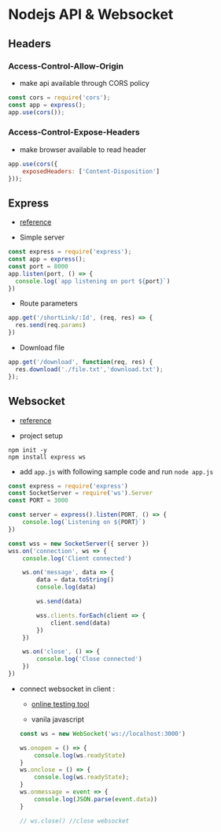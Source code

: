 # Nodejs API & Websocket

## Headers

### Access-Control-Allow-Origin

- make api available through CORS policy

```javascript
const cors = require('cors');
const app = express();
app.use(cors());
```

### Access-Control-Expose-Headers

- make browser available to read header

```javascript
app.use(cors({
    exposedHeaders: ['Content-Disposition']
}));
```

## Express

- [reference](https://expressjs.com/en/guide/routing.html)

- Simple server

```javascript
const express = require('express');
const app = express();
const port = 8000
app.listen(port, () => {
  console.log(`app listening on port ${port}`)
})
```

- Route parameters

```javascript
app.get('/shortLink/:Id', (req, res) => {
  res.send(req.params)
})
```

- Download file

```javascript
app.get('/download', function(req, res) {
  res.download('./file.txt','download.txt');
});
```

## Websocket

- [reference](https://eudora.cc/posts/220105/)

- project setup

```
npm init -y
npm install express ws
```

- add `app.js` with following sample code and run `node app.js`

```javascript
const express = require('express')
const SocketServer = require('ws').Server
const PORT = 3000

const server = express().listen(PORT, () => {
    console.log(`Listening on ${PORT}`)
})

const wss = new SocketServer({ server })
wss.on('connection', ws => {
    console.log('Client connected')

    ws.on('message', data => {
        data = data.toString()  
        console.log(data)

        ws.send(data)

        wss.clients.forEach(client => {
            client.send(data)
        })
    })

    ws.on('close', () => {
        console.log('Close connected')
    })
})
```

- connect websocket in client :

    - [online testing tool](https://socketsbay.com/test-websockets)

    - vanila javascript 
    
    ```javascript
    const ws = new WebSocket('ws://localhost:3000')

    ws.onopen = () => {
        console.log(ws.readyState)
    }
    ws.onclose = () => {
        console.log(ws.readyState);
    }
    ws.onmessage = event => {
        console.log(JSON.parse(event.data))
    }

    // ws.close() //close websocket
    ```
